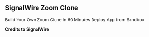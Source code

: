 ## SignalWire Zoom Clone

Build Your Own Zoom Clone in 60 Minutes
Deploy App from Sandbox

**Credits to SignalWire**
